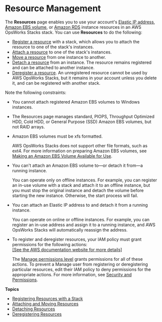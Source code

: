 # Resource Management<a name="resources"></a>

The **Resources** page enables you to use your account's [Elastic IP address](http://docs.aws.amazon.com/AWSEC2/latest/UserGuide/elastic-ip-addresses-eip.html), [Amazon EBS volume](http://docs.aws.amazon.com/AWSEC2/latest/UserGuide/AmazonEBS.html), or [Amazon RDS](http://docs.aws.amazon.com/AmazonRDS/latest/UserGuide/Welcome.html) instance resources in an AWS OpsWorks Stacks stack\. You can use **Resources** to do the following:
+ [Register a resource](resources-reg.md) with a stack, which allows you to attach the resource to one of the stack's instances\.
+ [Attach a resource](resources-attach.md) to one of the stack's instances\.
+ [Move a resource](resources-attach.md) from one instance to another\.
+ [Detach a resource](resources-detach.md) from an instance\. The resource remains registered and can be attached to another instance\.
+ [Deregister a resource](resources-dereg.md)\. An unregistered resource cannot be used by AWS OpsWorks Stacks, but it remains in your account unless you delete it, and can be registered with another stack\.

Note the following constraints:
+ You cannot attach registered Amazon EBS volumes to Windows instances\.
+ The Resources page manages standard, PIOPS, Throughput Optimized HDD, Cold HDD, or General Purpose \(SSD\) Amazon EBS volumes, but not RAID arrays\.
+ Amazon EBS volumes must be xfs formatted\.

  AWS OpsWorks Stacks does not support other file formats, such as ext4\. For more information on preparing Amazon EBS volumes, see [Making an Amazon EBS Volume Available for Use](http://docs.aws.amazon.com/AWSEC2/latest/UserGuide/ebs-using-volumes.html)\.
+ You can't attach an Amazon EBS volume to—or detach it from—a running instance\.

  You can operate only on offline instances\. For example, you can register an in\-use volume with a stack and attach it to an offline instance, but you must stop the original instance and detach the volume before starting the new instance\. Otherwise, the start process will fail\.
+ You can attach an Elastic IP address to and detach it from a running instance\.

  You can operate on online or offline instances\. For example, you can register an in\-use address and assign it to a running instance, and AWS OpsWorks Stacks will automatically reassign the address\.
+ To register and deregister resources, your IAM policy must grant permissions for the following actions:     
[\[See the AWS documentation website for more details\]](http://docs.aws.amazon.com/opsworks/latest/userguide/resources.html)

  The [Manage permissions level](opsworks-security-users-console.md) grants permissions for all of these actions\. To prevent a Manage user from registering or deregistering particular resources, edit their IAM policy to deny permissions for the appropriate actions\. For more information, see [Security and Permissions](workingsecurity.md)\.

**Topics**
+ [Registering Resources with a Stack](resources-reg.md)
+ [Attaching and Moving Resources](resources-attach.md)
+ [Detaching Resources](resources-detach.md)
+ [Deregistering Resources](resources-dereg.md)